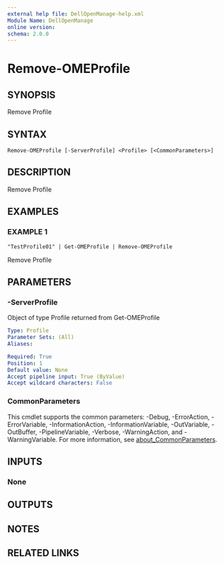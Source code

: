 ```yaml
---
external help file: DellOpenManage-help.xml
Module Name: DellOpenManage
online version:
schema: 2.0.0
---
```


# Remove-OMEProfile

## SYNOPSIS
Remove Profile

## SYNTAX

```
Remove-OMEProfile [-ServerProfile] <Profile> [<CommonParameters>]
```

## DESCRIPTION
Remove Profile

## EXAMPLES

### EXAMPLE 1
```
"TestProfile01" | Get-OMEProfile | Remove-OMEProfile
```

Remove Profile

## PARAMETERS

### -ServerProfile
Object of type Profile returned from Get-OMEProfile

```yaml
Type: Profile
Parameter Sets: (All)
Aliases:

Required: True
Position: 1
Default value: None
Accept pipeline input: True (ByValue)
Accept wildcard characters: False
```

### CommonParameters
This cmdlet supports the common parameters: -Debug, -ErrorAction, -ErrorVariable, -InformationAction, -InformationVariable, -OutVariable, -OutBuffer, -PipelineVariable, -Verbose, -WarningAction, and -WarningVariable. For more information, see [about_CommonParameters](http://go.microsoft.com/fwlink/?LinkID=113216).

## INPUTS

### None
## OUTPUTS

## NOTES

## RELATED LINKS

